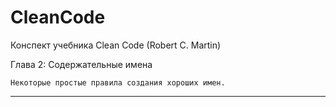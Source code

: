 # CleanCode

Конспект учебника Clean Code (Robert C. Martin)

Глава 2: Содержательные имена

    Некоторые простые правила создания хороших имен.
________________________________________________________________________________________________________________________

    